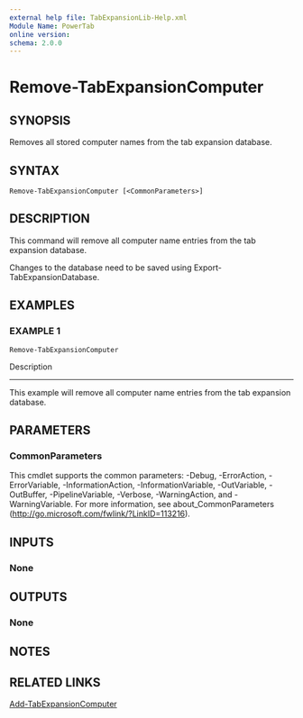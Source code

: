 ```yaml
---
external help file: TabExpansionLib-Help.xml
Module Name: PowerTab
online version:
schema: 2.0.0
---
```


# Remove-TabExpansionComputer

## SYNOPSIS
Removes all stored computer names from the tab expansion database.

## SYNTAX

```
Remove-TabExpansionComputer [<CommonParameters>]
```

## DESCRIPTION
This command will remove all computer name entries from the tab expansion database.

Changes to the database need to be saved using Export-TabExpansionDatabase.

## EXAMPLES

### EXAMPLE 1
```
Remove-TabExpansionComputer
```

Description

-----------

This example will remove all computer name entries from the tab expansion database.

## PARAMETERS

### CommonParameters
This cmdlet supports the common parameters: -Debug, -ErrorAction, -ErrorVariable, -InformationAction, -InformationVariable, -OutVariable, -OutBuffer, -PipelineVariable, -Verbose, -WarningAction, and -WarningVariable.
For more information, see about_CommonParameters (http://go.microsoft.com/fwlink/?LinkID=113216).

## INPUTS

### None

## OUTPUTS

### None

## NOTES

## RELATED LINKS

[Add-TabExpansionComputer]()
